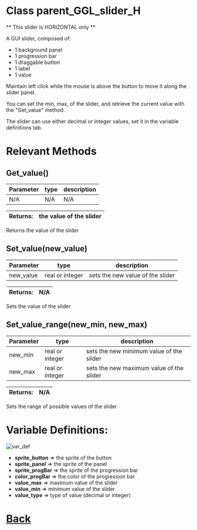 # Class parent_GGL_slider_H

** This slider is HORIZONTAL only **
	
A GUI slider, composed of:
- 1 background panel
- 1 progression bar
- 1 draggable button
- 1 label
- 1 value

Maintain left click while the mouse is above the button to move it along the slider panel.

You can set the min, max, of the slider, and retrieve the current value with the "Get_value" method.

The slider can use either decimal or integer values, set it in the variable definitions tab.

# Relevant Methods

## Get_value()

| Parameter   |  type   |              description                   |
|--           |       --|--                                          |
|  N/A  |   N/A   |  N/A    |

| Returns:  |  the value of the slider |
|--         |                                                        --|

Returns the value of the slider

## Set_value(new_value)

| Parameter   |  type   |              description                   |
|--           |       --|--                                          |
|  new_value  |   real or integer   |  sets the new value of the slider    |

| Returns:  |         N/A |
|--         |                             --|

Sets the value of the slider

## Set_value_range(new_min, new_max)

| Parameter   |  type   |              description                   |
|--           |       --|--                                          |
|  new_min  |   real or integer   |  sets the new minimum value of the slider    |
|  new_max  |   real or integer   |  sets the new maximum value of the slider    |

| Returns:  |         N/A |
|--         |                             --|

Sets the range of possible values of the slider

# Variable Definitions:

![var_def](https://github.com/Ced30/GML-GUI-Library-GGL-Documentation/blob/main/Images/API/GGL_instance/parent_GGL_slider_H.png)

- **sprite_button**  => the sprite of the button
- **sprite_panel**   => the sprite of the panel
- **sprite_progBar** => the sprite of the progression bar
- **color_progBar**  => the color of the progression bar
- **value_max**      => maximum value of the slider
- **value_min**      => minimum value of the slider
- **value_type**     => type of value (decimal or integer)

# [Back](https://github.com/Ced30/GML-GUI-Library-GGL-Documentation/blob/main/API/Instance%20Classes.md)
